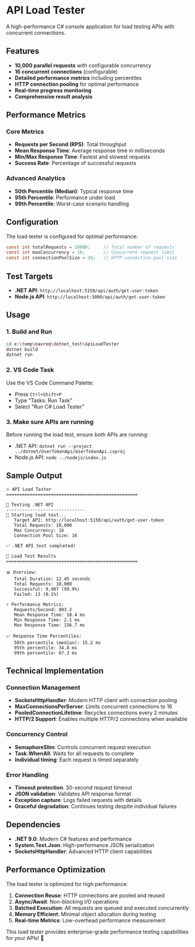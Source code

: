 # API Load Tester

A high-performance C# console application for load testing APIs with concurrent connections.

## Features

- **10,000 parallel requests** with configurable concurrency
- **16 concurrent connections** (configurable)
- **Detailed performance metrics** including percentiles
- **HTTP connection pooling** for optimal performance
- **Real-time progress monitoring**
- **Comprehensive result analysis**

## Performance Metrics

### Core Metrics
- **Requests per Second (RPS)**: Total throughput
- **Mean Response Time**: Average response time in milliseconds
- **Min/Max Response Time**: Fastest and slowest requests
- **Success Rate**: Percentage of successful requests

### Advanced Analytics
- **50th Percentile (Median)**: Typical response time
- **95th Percentile**: Performance under load
- **99th Percentile**: Worst-case scenario handling

## Configuration

The load tester is configured for optimal performance:

```csharp
const int totalRequests = 10000;     // Total number of requests
const int maxConcurrency = 16;       // Concurrent request limit
const int connectionPoolSize = 16;   // HTTP connection pool size
```

## Test Targets

- **.NET API**: `http://localhost:5150/api/auth/get-user-token`
- **Node.js API**: `http://localhost:3000/api/auth/get-user-token`

## Usage

### 1. Build and Run
```bash
cd e:\temp\maxreq\dotnet_test\ApiLoadTester
dotnet build
dotnet run
```

### 2. VS Code Task
Use the VS Code Command Palette:
- Press `Ctrl+Shift+P`
- Type "Tasks: Run Task"
- Select "Run C# Load Tester"

### 3. Make sure APIs are running
Before running the load test, ensure both APIs are running:
- .NET API: `dotnet run --project ../dotnet/UserTokenApi/UserTokenApi.csproj`
- Node.js API: `node ../nodejs/index.js`

## Sample Output

```
🔥 API Load Tester
==================================================

🎯 Testing .NET API
------------------------------
🚀 Starting load test...
   Target API: http://localhost:5150/api/auth/get-user-token
   Total Requests: 10,000
   Max Concurrency: 16
   Connection Pool Size: 16

✅ .NET API test completed!

🎯 Load Test Results
==================================================

📊 Overview:
   Total Duration: 12.45 seconds
   Total Requests: 10,000
   Successful: 9,987 (99.9%)
   Failed: 13 (0.1%)

⚡ Performance Metrics:
   Requests/Second: 803.2
   Mean Response Time: 18.4 ms
   Min Response Time: 2.1 ms
   Max Response Time: 156.7 ms

📈 Response Time Percentiles:
   50th percentile (median): 15.2 ms
   95th percentile: 34.8 ms
   99th percentile: 67.3 ms
```

## Technical Implementation

### Connection Management
- **SocketsHttpHandler**: Modern HTTP client with connection pooling
- **MaxConnectionsPerServer**: Limits concurrent connections to 16
- **PooledConnectionLifetime**: Recycles connections every 2 minutes
- **HTTP/2 Support**: Enables multiple HTTP/2 connections when available

### Concurrency Control
- **SemaphoreSlim**: Controls concurrent request execution
- **Task.WhenAll**: Waits for all requests to complete
- **Individual timing**: Each request is timed separately

### Error Handling
- **Timeout protection**: 30-second request timeout
- **JSON validation**: Validates API response format
- **Exception capture**: Logs failed requests with details
- **Graceful degradation**: Continues testing despite individual failures

## Dependencies

- **.NET 9.0**: Modern C# features and performance
- **System.Text.Json**: High-performance JSON serialization
- **SocketsHttpHandler**: Advanced HTTP client capabilities

## Performance Optimization

The load tester is optimized for high performance:

1. **Connection Reuse**: HTTP connections are pooled and reused
2. **Async/Await**: Non-blocking I/O operations
3. **Batched Execution**: All requests are queued and executed concurrently
4. **Memory Efficient**: Minimal object allocation during testing
5. **Real-time Metrics**: Low-overhead performance measurement

This load tester provides enterprise-grade performance testing capabilities for your APIs! 🚀
